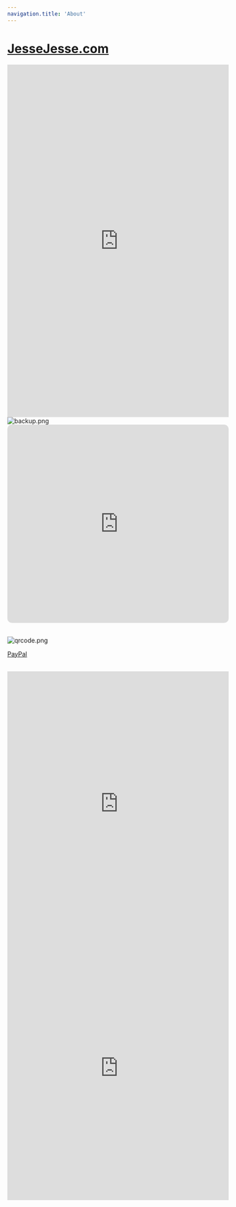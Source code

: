 ```yaml
---
navigation.title: 'About'
---
```

# [JesseJesse.com](https://jessejesse.com/)

<iframe src="https://jessejesse.com" style="border:0px #ffffff none;" name="myiFrame" scrolling="yes" frameborder="1" marginheight="0px" marginwidth="0px" height="800px" width="100%" allowfullscreen></iframe>


<div class="avatar">
    <img src="/backup.png" alt="backup.png" />
  </div>
  </div>
  </div>
</div></center>
<iframe allow="autoplay *; encrypted-media *; fullscreen *; clipboard-write" frameborder="0" height="450" style="width:100%;max-width:660px;overflow:hidden;border-radius:10px;" sandbox="allow-forms allow-popups allow-same-origin allow-scripts allow-storage-access-by-user-activation allow-top-navigation-by-user-activation" src="https://embed.music.apple.com/us/playlist/every-day-motion/pl.u-Ldbqevjs2a9Gmdo"></iframe><br><Br>

![qrcode.png](/qrcode.png)

 <a href="https://paypal.me/shopJesseJessecom?country.x=US&locale.x=en_US">PayPal</a><br><br>


<iframe src="https://tetris.jessejesse.com" style="border:0px #ffffff none;" name="myiFrame" scrolling="no" frameborder="1" marginheight="0px" marginwidth="0px" height="600px" width="100%" allowfullscreen></iframe><br>

<iframe src="https://retro.jessejesse.com" style="border:0px #ffffff none;" name="myiFrame" scrolling="no" frameborder="1" marginheight="0px" marginwidth="0px" height="600px" width="100%" allowfullscreen></iframe>





